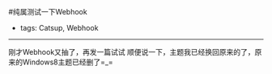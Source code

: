 #纯属测试一下Webhook
- tags: Catsup, Webhook

----

刚才Webhook又抽了，再发一篇试试
顺便说一下，主题我已经换回原来的了，原来的Windows8主题已经删了=_=